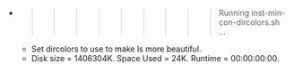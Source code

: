* >>>>>>>>> Running inst-min-con-dircolors.sh ...
  * Set dircolors to use  to make ls more beautiful.
  * Disk size = 1406304K. Space Used = 24K. Runtime = 00:00:00:00.
